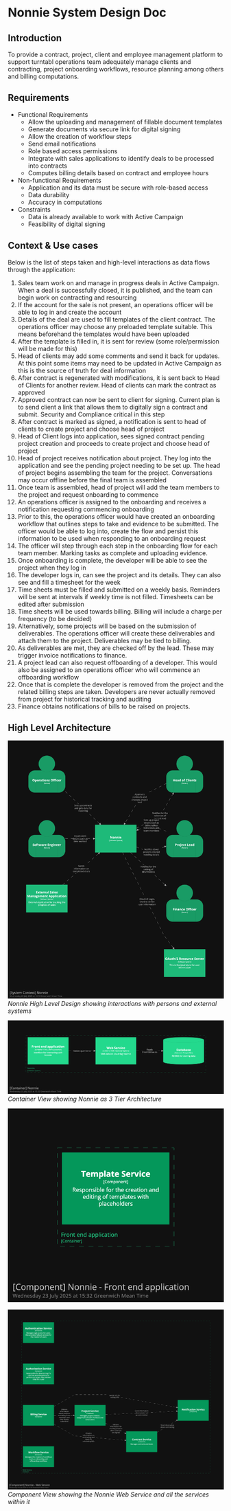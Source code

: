 # Nonnie System Design Doc

## Introduction
To provide a contract, project, client and employee management platform to support turntabl operations team adequately manage clients and contracting, project onboarding workflows, resource planning among others and billing computations.

## Requirements
- Functional Requirements
  - Allow the uploading and management of fillable document templates 
  - Generate documents via secure link for digital signing
  - Allow the creation of workflow steps
  - Send email notifications
  - Role based access permissions
  - Integrate with sales applications to identify deals to be processed into contracts
  - Computes billing details based on contract and employee hours
- Non-functional Requirements
  - Application and its data must be secure with role-based access
  - Data durability
  - Accuracy in computations
- Constraints
  - Data is already available to work with Active Campaign
  - Feasibility of digital signing

## Context & Use cases
Below is the list of steps taken and high-level interactions as data flows through the application:
1. Sales team work on and manage in progress deals in Active Campaign. When a deal is successfully closed, it is published, and the team can begin work on contracting and resourcing
2.	If the account for the sale is not present, an operations officer will be able to log in and create the account
3.	Details of the deal are used to fill templates of the client contract. The operations officer may choose any preloaded template suitable. This means beforehand the templates would have been uploaded
4.	After the template is filled in, it is sent for review (some role/permission will be made for this)
5.	Head of clients may add some comments and send it back for updates. At this point some items may need to be updated in Active Campaign as this is the source of truth for deal information
6.	After contract is regenerated with modifications, it is sent back to Head of Clients for another review. Head of clients can mark the contract as approved
7.	Approved contract can now be sent to client for signing. Current plan is to send client a link that allows them to digitally sign a contract and submit. Security and Compliance critical in this step
8.	After contract is marked as signed, a notification is sent to head of clients to create project and choose head of project
9.	Head of Client logs into application, sees signed contract pending project creation and proceeds to create project and choose head of project
10.	Head of project receives notification about project. They log into the application and see the pending project needing to be set up. The head of project begins assembling the team for the project. Conversations may occur offline before the final team is assembled
11.	Once team is assembled, head of project will add the team members to the project and request onboarding to commence
12.	An operations officer is assigned to the onboarding and receives a notification requesting commencing onboarding
13.	Prior to this, the operations officer would have created an onboarding workflow that outlines steps to take and evidence to be submitted. The officer would be able to log into, create the flow and persist this information to be used when responding to an onboarding request
14.	The officer will step through each step in the onboarding flow for each team member. Marking tasks as complete and uploading evidence.
15.	Once onboarding is complete, the developer will be able to see the project when they log in
16.	The developer logs in, can see the project and its details. They can also see and fill a timesheet for the week
17.	Time sheets must be filled and submitted on a weekly basis. Reminders will be sent at intervals if weekly time is not filled. Timesheets can be edited after submission
18.	Time sheets will be used towards billing. Billing will include a charge per frequency (to be decided)
19.	Alternatively, some projects will be based on the submission of deliverables. The operations officer will create these deliverables and attach them to the project. Deliverables may be tied to billing.
20.	As deliverables are met, they are checked off by the lead. These may trigger invoice notifications to finance.
21.	A project lead can also request offboarding of a developer. This would also be assigned to an operations officer who will commence an offboarding workflow
22.	Once that is complete the developer is removed from the project and the related billing steps are taken. Developers are never actually removed from project for historical tracking and auditing
23.	Finance obtains notifications of bills to be raised on projects.

## High Level Architecture
![](structurizr-1-Diagram1.png)
*Nonnie High Level Design showing interactions with persons and external systems*

![](structurizr-1-Diagram2.png)
*Container View showing Nonnie as 3 Tier Architecture*

![](structurizr-1-FE_Component_Diagram.png)

![](structurizr-1-WS_Component_Diagram.png)
*Component View showing the Nonnie Web Service and all the services within it*